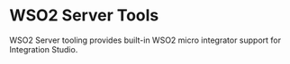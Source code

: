 # WSO2 Server Tools

WSO2 Server tooling provides built-in WSO2 micro integrator support for Integration Studio.
